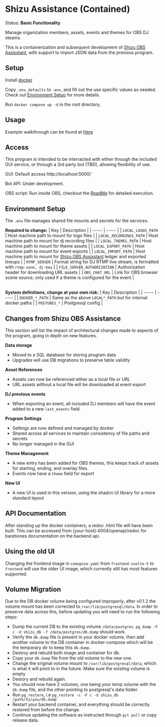 # Shizu Assistance (Contained)

Status: **Basic Functionality**

Manage organization members, assets, events and themes for OBS DJ steams. 

This is a containerization and subsequent development of [Shizu OBS Assisstant](https://github.com/Linkcube/ShizuObsAssistant), with support to import JSON data from the previous program.

## Setup

Install [docker](https://docs.docker.com/get-docker/)

Copy `.env_defaults` to `.env`, and fill out the use specific values as needed.<br>
Check out [Environment Setup](https://github.com/Linkcube/shizu-assistance-contained?tab=readme#environment-setup) for more details.

Run `docker compose up -d` in the root directory.

## Usage

Example walkthrough can be found at [Here](Walkthrough.md)

## Access

This program is intended to be interracted with either through the included GUI service, or through a 3rd party bot (TBD), allowing flexibility of use.

GUI: Default access http://localhost:5000/`

Bot API: Under development.

OBS script: Run inside OBS, checkout the [ReadMe](https://github.com/Linkcube/shizu-assistance-contained/blob/main/OBS%20Script/README.md) for detailed execution.

## Environment Setup
The `.env` file manages shared file mounts and secrets for the services.

**Required to change:**
| Key | Description |
| ----- | ----- |
| `LOCAL_LOGOS_PATH` | Host machine path to mount for logo files |
| `LOCAL_RECORDINGS_PATH` | Host machine path to mount for dj recording files |
| `LOCAL_THEMES_PATH` | Host machine path to mount for theme assets |
| `LOCAL_EXPORT_PATH` | Host machine path to mount for event exports |
| `LOCAL_IMPORT_PATH` | Host machine path to mount for [Shizu OBS Assisstant](https://github.com/Linkcube/ShizuObsAssistant) ledger and exported lineups |
| `RTMP_SERVER` | Format string for DJ RTMP live stream, is formatted with `rtmp-zone, dj-key` |
| `FILE_SERVER_AUTHORIZATION` | Authorization header for downloading URL assets |
| `OBS_CHAT_URL` | Link for OBS browser scene source, only used if a theme is configured for the event |

<br>**System definitions, change at your own risk:**
| Key | Description |
| ----- | ----- |
| `DOCKER_*_PATH` | Same as the above `LOCAL*_PATH` but for internal docker paths |
| `POSTGRES_*` | Postgresql config |


## Changes from Shizu OBS Assistance

This section will list the impact of architectural changes made to aspects of the program, going in depth on new features.

**Data storage**

- Moved to a SQL database for storing program data
- Upgrades will use DB migrations to preserve table validity

**Asset References**

- Assets can now be referenced either as a local file or URL
- URL assets without a local file will be downloaded at event export

**DJ previous events**

- When exporting an event, all included DJ members will have the event added to a new `last_events` field.

**Program Settings**

- Settings are now defined and managed by docker
- Shared across all services to maintain consistency of file paths and secrets
- No longer managed in the GUI

**Theme Management**

- A new entry has been added for OBS themes, this keeps track of assets for starting, ending, and overlay files.
- Events now have a `theme` field for export

**New UI**

- A new UI is used in this version, using the shadcn UI library for a more standard layout

## API Documentation

After standing up the docker containers, a redoc .html file will have been built. This can be accessed from {your-host}:4004/openapi/redoc for barebones documentation on the backend api.

## Using the old UI

Changing the frontend image in `comopose.yaml` from `frontend-svelte-5` to `frontend` will use the older UI image, which currently still has most features supported.

## Volume Migration
Due to the DB docker volume being configured improperly, after v0.1.2 the volume mount has been corrected to `/var/lib/postgresql/data`. In order to preserve data across this, before updating you will need to run the following steps:
- Dump the current DB to the existing volume `/data/postgres`. `pg_dump -F c -d shizu_db -f /data/postgres/db.dump` should work.
- Verify the `db.dump` file is present in your docker volume, then add another volume to the DB container in docker-compose which will be the temporary dir to keep this `db.dump`. 
- Destroy and rebuild both image and container for db.
- Copy your `db.dump` file from the old volume to the new one.
- Change the original volume mount to `/var/lib/postgresql/data`, which is what it will point to in the future. Make sure the existing volume is empty
- Destory and rebuild again.
- You should now have 2 volumes, one being your temp volume with the `db.dump` file, and the other pointing to postgresql's data folder.
- Run `pg_restore`, i.e `pg_restore -c -F c -d shizu_db /path/to/you/db.dump`
- Restart your backend container, and everything should be correctly restored from before the change.
- Continue updating the software as instructed through `git pull` or copy release data.

